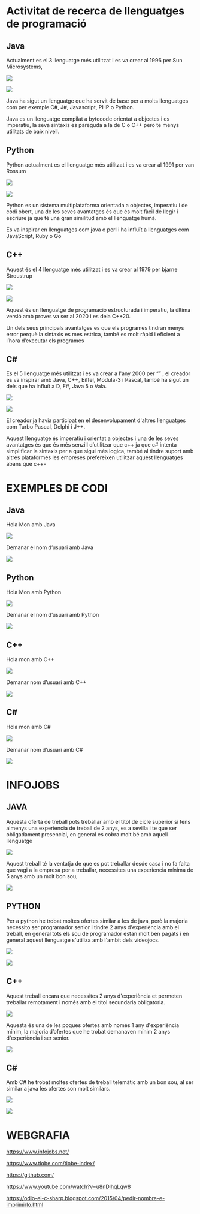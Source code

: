 ﻿# Activitat de recerca de llenguatges de programació

## **Java** 
Actualment es el 3 llenguatge més utilitzat i es va crear al 1996 per Sun Microsystems,

![](Aspose.Words.44940408-25a0-4fd7-80ab-5649e251cc77.001.png)

![](Aspose.Words.44940408-25a0-4fd7-80ab-5649e251cc77.002.png)

Java ha sigut un llenguatge que ha servit de base per a molts llenguatges com per exemple C#, J#, Javascript, PHP o Python.

Java es un llenguatge compilat a bytecode orientat a objectes i es imperatiu, la seva sintaxis es pareguda a la de C o C++ pero te menys utilitats de baix nivell.





## **Python** 
Python actualment es el llenguatge més utilitzat i es va crear al 1991 per van Rossum 

![](Aspose.Words.44940408-25a0-4fd7-80ab-5649e251cc77.003.png)

![](Aspose.Words.44940408-25a0-4fd7-80ab-5649e251cc77.004.png)

Python es un sistema multiplataforma orientada a objectes, imperatiu i de codi obert, una de les seves avantatges és que és molt fàcil de llegir i escriure ja que té una gran similitud amb el llenguatge humà.

Es va inspirar en llenguatges com java o perl i ha influït a llenguatges com JavaScript, Ruby o Go





## **C++**  
Aquest és el 4 llenguatge més utilitzat i es va crear al 1979 per bjarne Stroustrup 	

![](Aspose.Words.44940408-25a0-4fd7-80ab-5649e251cc77.005.png)

![](Aspose.Words.44940408-25a0-4fd7-80ab-5649e251cc77.006.png)

Aquest és un llenguatge de programació estructurada i imperatiu, la última versió amb proves va ser al 2020 i es deia C++20.


Un dels seus principals avantatges es que els programes tindran menys error perquè la sintaxis es mes estrica, també es molt ràpid i eficient a l’hora d’executar els programes 





## **C#** 
Es el 5 llenguatge més utilitzat i es va crear a l'any 2000 per “” , el creador es va inspirar amb Java, C++, Eiffel, Modula-3 i Pascal, també ha sigut un dels que ha influït a D, F#, Java 5 o Vala.

![](Aspose.Words.44940408-25a0-4fd7-80ab-5649e251cc77.007.png)

![](Aspose.Words.44940408-25a0-4fd7-80ab-5649e251cc77.008.png)



El creador ja havia participat en el desenvolupament d'altres llenguatges com Turbo Pascal, Delphi i J++.

Aquest llenguatge és imperatiu i orientat a objectes i una de les seves avantatges és que és més senzill d’utilitzar que c++ ja que c# intenta simplificar la sintaxis per a que sigui més logica, també al tindre suport amb altres plataformes les empreses prefereixen utilitzar aquest llenguatges abans que c++-


# EXEMPLES DE CODI

## **Java**

Hola Mon amb Java

![](Aspose.Words.44940408-25a0-4fd7-80ab-5649e251cc77.009.png)

Demanar el nom d’usuari amb Java

![](Aspose.Words.44940408-25a0-4fd7-80ab-5649e251cc77.010.png)



## **Python**

Hola Mon amb Python

![](Aspose.Words.44940408-25a0-4fd7-80ab-5649e251cc77.011.png)

Demanar el nom d’usuari amb Python

![](Aspose.Words.44940408-25a0-4fd7-80ab-5649e251cc77.012.png)



## **C++** 

Hola mon amb C++

![](Aspose.Words.44940408-25a0-4fd7-80ab-5649e251cc77.013.png)

Demanar nom d’usuari amb C++

![](Aspose.Words.44940408-25a0-4fd7-80ab-5649e251cc77.014.png)




## **C#**

Hola mon amb C#

![](Aspose.Words.44940408-25a0-4fd7-80ab-5649e251cc77.015.png)


Demanar nom d’usuari amb C#

![](Aspose.Words.44940408-25a0-4fd7-80ab-5649e251cc77.016.png)
# INFOJOBS

## **JAVA**

Aquesta oferta de treball pots treballar amb el títol de cicle superior si tens almenys una experiencia de treball de 2 anys, es a sevilla i te que ser obligadament presencial, en general es cobra molt bé amb aquell llenguatge

![](Aspose.Words.44940408-25a0-4fd7-80ab-5649e251cc77.017.png)

Aquest treball té la ventatja de que es pot treballar desde casa i no fa falta que vagi a la empresa per a treballar, necessites una experiencia mínima de 5 anys amb un molt bon sou,

![](Aspose.Words.44940408-25a0-4fd7-80ab-5649e251cc77.018.png)

## **PYTHON**

Per a python he trobat moltes ofertes similar a les de java, però la majoria necessito ser programador senior i tindre 2 anys d'experiència amb el treball, en general tots els sou de programador estan molt ben pagats i en general aquest llenguatge s'utiliza amb l'ambit dels videojocs.

![](Aspose.Words.44940408-25a0-4fd7-80ab-5649e251cc77.019.png)

![](Aspose.Words.44940408-25a0-4fd7-80ab-5649e251cc77.020.png)


## **C++**

Aquest treball encara que necessites 2 anys d'experiència et permeten treballar remotament i només amb el títol secundaria obligatoria.

![](Aspose.Words.44940408-25a0-4fd7-80ab-5649e251cc77.021.png)

Aquesta és una de les poques ofertes amb només 1 any d'experiència mínim, la majoria d’ofertes que he trobat demanaven mínim 2 anys d'experiència i ser senior.

![](Aspose.Words.44940408-25a0-4fd7-80ab-5649e251cc77.022.png)



## **C#**

Amb C# he trobat moltes ofertes de treball telemàtic amb un bon sou, al ser similar a java les ofertes son molt similars. 

![](Aspose.Words.44940408-25a0-4fd7-80ab-5649e251cc77.023.png)


![](Aspose.Words.44940408-25a0-4fd7-80ab-5649e251cc77.024.png)
# WEBGRAFIA
<https://www.infojobs.net/>

<https://www.tiobe.com/tiobe-index/>

<https://github.com/>

<https://www.youtube.com/watch?v=u8nDlhqLqw8>

<https://odio-el-c-sharp.blogspot.com/2015/04/pedir-nombre-e-imprimirlo.html>
